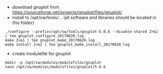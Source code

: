 * download gnuplot from https://sourceforge.net/projects/gnuplot/files/gnuplot/ 
* install to /opt/sw/tools/... (all software and libraries should be located in this folder)

```
./configure --prefix=/opt/sw/tools/gnuplot-5.0.6 --disable-shared 2>&1 | tee gnuplot_configure_20170620.log
make 2>&1 | tee gnuplot_make_20170620.log
make install 2>&1 | tee gnuplot_make_install_20170620.log
```
* create modulefile for gnuplot
```
mkdir -p /opt/sw/modules/modulefiles/gnuplot
nano /opt/sw/modules/modulefiles/gnuplot/5.0.6
```
